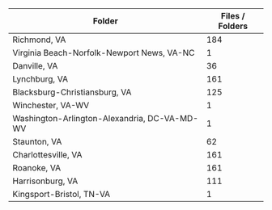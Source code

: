 | Folder                                       |   Files / Folders |
|----------------------------------------------|-------------------|
| Richmond, VA                                 |               184 |
| Virginia Beach-Norfolk-Newport News, VA-NC   |                 1 |
| Danville, VA                                 |                36 |
| Lynchburg, VA                                |               161 |
| Blacksburg-Christiansburg, VA                |               125 |
| Winchester, VA-WV                            |                 1 |
| Washington-Arlington-Alexandria, DC-VA-MD-WV |                 1 |
| Staunton, VA                                 |                62 |
| Charlottesville, VA                          |               161 |
| Roanoke, VA                                  |               161 |
| Harrisonburg, VA                             |               111 |
| Kingsport-Bristol, TN-VA                     |                 1 |